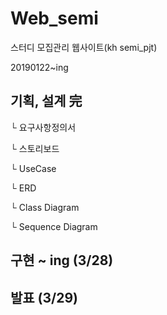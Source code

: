# Web_semi
스터디 모집관리 웹사이트(kh semi_pjt)

20190122~ing


기획, 설계  完
-----------------
 └ 요구사항정의서
 
 └ 스토리보드 
 
 └ UseCase 
 
 └ ERD 
 
 └ Class Diagram 
 
 └ Sequence Diagram

구현 ~ ing (3/28)
-----------------

발표 (3/29)
-----------------
